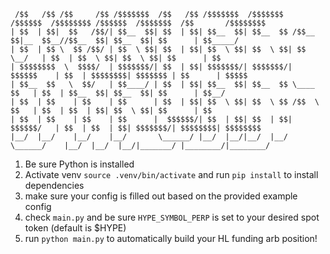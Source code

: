 ```
 /$$   /$$ /$$     /$$ /$$$$$$$  /$$   /$$ /$$$$$$$  /$$$$$$$   /$$$$$$  /$$$$$$$$ /$$$$$$  /$$$$$$$  /$$       /$$$$$$$$
| $$  | $$|  $$   /$$/| $$__  $$| $$  | $$| $$__  $$| $$__  $$ /$$__  $$|__  $$__//$$__  $$| $$__  $$| $$      | $$_____/
| $$  | $$ \  $$ /$$/ | $$  \ $$| $$  | $$| $$  \ $$| $$  \ $$| $$  \__/   | $$  | $$  \ $$| $$  \ $$| $$      | $$      
| $$$$$$$$  \  $$$$/  | $$$$$$$/| $$  | $$| $$$$$$$/| $$$$$$$/|  $$$$$$    | $$  | $$$$$$$$| $$$$$$$ | $$      | $$$$$   
| $$__  $$   \  $$/   | $$____/ | $$  | $$| $$__  $$| $$__  $$ \____  $$   | $$  | $$__  $$| $$__  $$| $$      | $$__/   
| $$  | $$    | $$    | $$      | $$  | $$| $$  \ $$| $$  \ $$ /$$  \ $$   | $$  | $$  | $$| $$  \ $$| $$      | $$      
| $$  | $$    | $$    | $$      |  $$$$$$/| $$  | $$| $$  | $$|  $$$$$$/   | $$  | $$  | $$| $$$$$$$/| $$$$$$$$| $$$$$$$$
|__/  |__/    |__/    |__/       \______/ |__/  |__/|__/  |__/ \______/    |__/  |__/  |__/|_______/ |________/|________/
```                                                                                                                       
                                                                                                                         
                                                                                                                                                                                                                                                  
                                                                                                                         
                                                                                                                         
1. Be sure Python is installed
2. Activate venv `source .venv/bin/activate` and run `pip install` to install dependencies
3. make sure your config is filled out based on the provided example config
4. check `main.py` and be sure `HYPE_SYMBOL_PERP` is set to your desired spot token (default is $HYPE)
5. run `python main.py` to automatically build your HL funding arb position!
